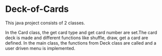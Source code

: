 # Deck-of-Cards
This java project consists of 2 classes.

In the Card class, the get card type and get card number are set.The card deck is made and different functions like shuffle, draw, get a card are defined.
In the main class, the functions from Deck class are called and a user driven menu is implemented.
